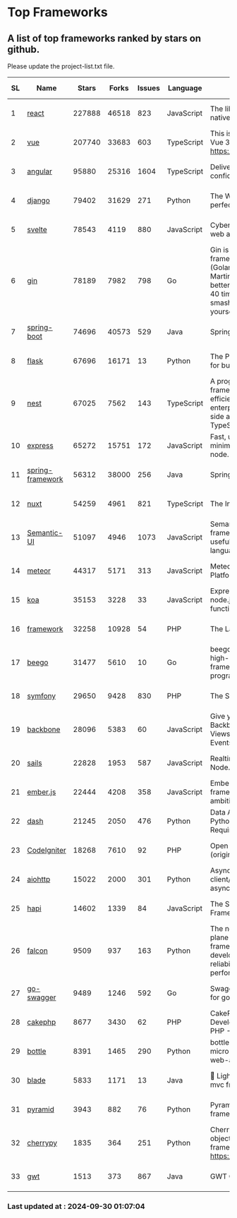 # Top Frameworks
## A list of top frameworks ranked by stars on github.  
Please update the project-list.txt file.

| SL| Name  | Stars| Forks| Issues | Language | Description | Last Commit |
| --| ------| -----| ---- | ------ | -------- | ----------- | ----------- |
| 1 | [react](https://github.com/facebook/react) | 227888 | 46518 | 823 | JavaScript | The library for web and native user interfaces. | 2024-09-27 19:25:07 |
| 2 | [vue](https://github.com/vuejs/vue) | 207740 | 33683 | 603 | TypeScript | This is the repo for Vue 2. For Vue 3, go to https://github.com/vuejs/core | 2024-06-14 12:52:12 |
| 3 | [angular](https://github.com/angular/angular) | 95880 | 25316 | 1604 | TypeScript | Deliver web apps with confidence 🚀 | 2024-09-27 07:49:38 |
| 4 | [django](https://github.com/django/django) | 79402 | 31629 | 271 | Python | The Web framework for perfectionists with deadlines. | 2024-09-26 14:25:49 |
| 5 | [svelte](https://github.com/sveltejs/svelte) | 78543 | 4119 | 880 | JavaScript | Cybernetically enhanced web apps | 2024-09-29 20:22:21 |
| 6 | [gin](https://github.com/gin-gonic/gin) | 78189 | 7982 | 798 | Go | Gin is a HTTP web framework written in Go (Golang). It features a Martini-like API with much better performance -- up to 40 times faster. If you need smashing performance, get yourself some Gin. | 2024-09-21 15:24:18 |
| 7 | [spring-boot](https://github.com/spring-projects/spring-boot) | 74696 | 40573 | 529 | Java | Spring Boot | 2024-09-28 00:35:23 |
| 8 | [flask](https://github.com/pallets/flask) | 67696 | 16171 | 13 | Python | The Python micro framework for building web applications. | 2024-09-01 16:04:14 |
| 9 | [nest](https://github.com/nestjs/nest) | 67025 | 7562 | 143 | TypeScript | A progressive Node.js framework for building efficient, scalable, and enterprise-grade server-side applications with TypeScript/JavaScript 🚀 | 2024-09-26 08:09:15 |
| 10 | [express](https://github.com/expressjs/express) | 65272 | 15751 | 172 | JavaScript | Fast, unopinionated, minimalist web framework for node. | 2024-09-10 04:37:22 |
| 11 | [spring-framework](https://github.com/spring-projects/spring-framework) | 56312 | 38000 | 256 | Java | Spring Framework | 2024-09-29 16:12:00 |
| 12 | [nuxt](https://github.com/nuxt/nuxt) | 54259 | 4961 | 821 | TypeScript | The Intuitive Vue Framework. | 2024-09-29 18:48:18 |
| 13 | [Semantic-UI](https://github.com/Semantic-Org/Semantic-UI) | 51097 | 4946 | 1073 | JavaScript | Semantic is a UI component framework based around useful principles from natural language. | 2023-01-11 17:05:32 |
| 14 | [meteor](https://github.com/meteor/meteor) | 44317 | 5171 | 313 | JavaScript | Meteor, the JavaScript App Platform | 2024-09-25 14:45:17 |
| 15 | [koa](https://github.com/koajs/koa) | 35153 | 3228 | 33 | JavaScript | Expressive middleware for node.js using ES2017 async functions | 2024-08-31 18:23:31 |
| 16 | [framework](https://github.com/laravel/framework) | 32258 | 10928 | 54 | PHP | The Laravel Framework. | 2024-09-27 15:09:52 |
| 17 | [beego](https://github.com/beego/beego) | 31477 | 5610 | 10 | Go | beego is an open-source, high-performance web framework for the Go programming language. | 2024-09-21 08:44:12 |
| 18 | [symfony](https://github.com/symfony/symfony) | 29650 | 9428 | 830 | PHP | The Symfony PHP framework | 2024-09-28 12:51:41 |
| 19 | [backbone](https://github.com/jashkenas/backbone) | 28096 | 5383 | 60 | JavaScript | Give your JS App some Backbone with Models, Views, Collections, and Events | 2024-09-02 12:55:04 |
| 20 | [sails](https://github.com/balderdashy/sails) | 22828 | 1953 | 587 | JavaScript | Realtime MVC Framework for Node.js | 2024-09-17 15:56:43 |
| 21 | [ember.js](https://github.com/emberjs/ember.js) | 22444 | 4208 | 358 | JavaScript | Ember.js - A JavaScript framework for creating ambitious web applications | 2024-09-23 19:16:29 |
| 22 | [dash](https://github.com/plotly/dash) | 21245 | 2050 | 476 | Python | Data Apps & Dashboards for Python. No JavaScript Required. | 2024-09-20 15:45:31 |
| 23 | [CodeIgniter](https://github.com/bcit-ci/CodeIgniter) | 18268 | 7610 | 92 | PHP | Open Source PHP Framework (originally from EllisLab) | 2024-03-20 03:51:42 |
| 24 | [aiohttp](https://github.com/aio-libs/aiohttp) | 15022 | 2000 | 301 | Python | Asynchronous HTTP client/server framework for asyncio and Python | 2024-09-29 19:18:02 |
| 25 | [hapi](https://github.com/hapijs/hapi) | 14602 | 1339 | 84 | JavaScript | The Simple, Secure Framework Developers Trust | 2024-07-04 00:48:01 |
| 26 | [falcon](https://github.com/falconry/falcon) | 9509 | 937 | 163 | Python | The no-magic web data plane API and microservices framework for Python developers, with a focus on reliability, correctness, and performance at scale. | 2024-09-28 09:42:25 |
| 27 | [go-swagger](https://github.com/go-swagger/go-swagger) | 9489 | 1246 | 592 | Go | Swagger 2.0 implementation for go | 2024-09-27 16:28:57 |
| 28 | [cakephp](https://github.com/cakephp/cakephp) | 8677 | 3430 | 62 | PHP | CakePHP: The Rapid Development Framework for PHP - Official Repository | 2024-09-28 19:06:29 |
| 29 | [bottle](https://github.com/bottlepy/bottle) | 8391 | 1465 | 290 | Python | bottle.py is a fast and simple micro-framework for python web-applications. | 2024-09-26 12:33:52 |
| 30 | [blade](https://github.com/lets-blade/blade) | 5833 | 1171 | 13 | Java | :rocket: Lightning fast and elegant mvc framework for Java8 | 2024-06-17 01:05:35 |
| 31 | [pyramid](https://github.com/Pylons/pyramid) | 3943 | 882 | 76 | Python | Pyramid - A Python web framework | 2024-06-10 16:09:42 |
| 32 | [cherrypy](https://github.com/cherrypy/cherrypy) | 1835 | 364 | 251 | Python | CherryPy is a pythonic, object-oriented HTTP framework.      https://cherrypy.dev | 2024-08-31 10:29:14 |
| 33 | [gwt](https://github.com/gwtproject/gwt) | 1513 | 373 | 867 | Java | GWT Open Source Project | 2024-09-12 11:42:19 |

### Last updated at : 2024-09-30 01:07:04
